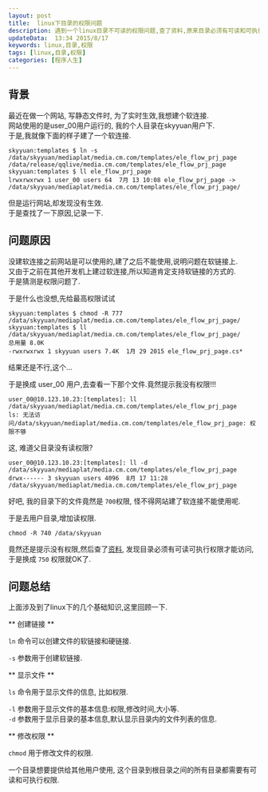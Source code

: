 ```yaml
---  
layout: post  
title:  linux下目录的权限问题
description: 遇到一个linux目录不可读的权限问题,查了资料,原来目录必须有可读和可执行权限才能访问.
updateData:  13:34 2015/8/17
keywords: linux,目录,权限
tags: [linux,目录,权限]
categories: [程序人生]
---  
```


## 背景

最近在做一个网站, 写静态文件时, 为了实时生效,我想建个软连接.  
网站使用的是user_00用户运行的, 我的个人目录在skyyuan用户下.  
于是,我就像下面的样子建了一个软连接.  

```
skyyuan:templates $ ln -s /data/skyyuan/mediaplat/media.cm.com/templates/ele_flow_prj_page  /data/release/qqlive/media.cm.com/templates/ele_flow_prj_page
skyyuan:templates $ ll ele_flow_prj_page
lrwxrwxrwx 1 user_00 users 64  7月 13 10:08 ele_flow_prj_page -> /data/skyyuan/mediaplat/media.cm.com/templates/ele_flow_prj_page/
```

但是运行网站,却发现没有生效.  
于是查找了一下原因,记录一下.  

## 问题原因

没建软连接之前网站是可以使用的,建了之后不能使用,说明问题在软链接上.  
又由于之前在其他开发机上建过软连接,所以知道肯定支持软链接的方式的.  
于是猜测是权限问题了.  

于是什么也没想,先给最高权限试试  

```
skyyuan:templates $ chmod -R 777 /data/skyyuan/mediaplat/media.cm.com/templates/ele_flow_prj_page/
skyyuan:templates $ ll /data/skyyuan/mediaplat/media.cm.com/templates/ele_flow_prj_page/
总用量 8.0K
-rwxrwxrwx 1 skyyuan users 7.4K  1月 29 2015 ele_flow_prj_page.cs*
```

结果还是不行,这个...  


于是换成 user_00 用户,去查看一下那个文件.竟然提示我没有权限!!!  

```
user_00@10.123.10.23:[templates]: ll /data/skyyuan/mediaplat/media.cm.com/templates/ele_flow_prj_page
ls: 无法访问/data/skyyuan/mediaplat/media.cm.com/templates/ele_flow_prj_page: 权限不够
```


这, 难道父目录没有读权限?  

```
user_00@10.123.10.23:[templates]: ll -d /data/skyyuan/mediaplat/media.cm.com/templates/ele_flow_prj_page
drwx------ 3 skyyuan users 4096  8月 17 11:28 /data/skyyuan/mediaplat/media.cm.com/templates/ele_flow_prj_page
```

好吧, 我的目录下的文件竟然是 `700`权限, 怪不得网站建了软连接不能使用呢.  

于是去用户目录,增加读权限.  


```
chmod -R 740 /data/skyyuan
```

竟然还是提示没有权限,然后查了[资料](http://vbird.dic.ksu.edu.tw/linux_basic/0210filepermission.php), 发现目录必须有可读可执行权限才能访问, 于是换成 `750` 权限就OK了.  



## 问题总结

上面涉及到了linux下的几个基础知识,这里回顾一下.  


** 创建链接 **  

`ln` 命令可以创建文件的软链接和硬链接.  

`-s` 参数用于创建软链接.  


** 显示文件 **  

`ls` 命令用于显示文件的信息, 比如权限.  

`-l` 参数用于显示文件的基本信息:权限,修改时间,大小等.  
`-d` 参数用于显示目录的基本信息,默认显示目录内的文件列表的信息.  


** 修改权限 **  

`chmod` 用于修改文件的权限.  

一个目录想要提供给其他用户使用, 这个目录到根目录之间的所有目录都需要有可读和可执行权限.  


